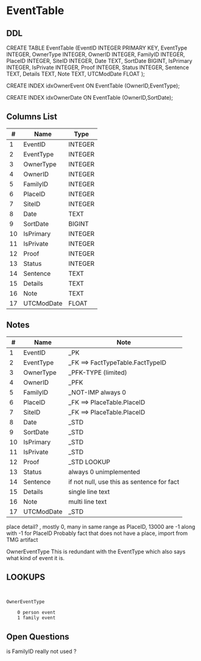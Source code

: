 # EventTable

## DDL

CREATE TABLE EventTable (EventID INTEGER PRIMARY KEY, EventType INTEGER, OwnerType INTEGER, OwnerID INTEGER, FamilyID INTEGER, PlaceID INTEGER, SiteID INTEGER, Date TEXT, SortDate BIGINT, IsPrimary INTEGER, IsPrivate INTEGER, Proof INTEGER, Status INTEGER, Sentence TEXT, Details TEXT, Note TEXT, UTCModDate FLOAT );

CREATE INDEX idxOwnerEvent ON EventTable (OwnerID,EventType);

CREATE INDEX idxOwnerDate ON EventTable (OwnerID,SortDate);

## Columns List

| #  | Name         | Type      |
|----|--------------|-----------|
| 1  | EventID      |  INTEGER  |
| 2  | EventType    |  INTEGER  |
| 3  | OwnerType    |  INTEGER  |
| 4  | OwnerID      |  INTEGER  |
| 5  | FamilyID     |  INTEGER  |
| 6  | PlaceID      |  INTEGER  |
| 7  | SiteID       |  INTEGER  |
| 8  | Date         |  TEXT     |
| 9  | SortDate     |  BIGINT   |
| 10 | IsPrimary    |  INTEGER  |
| 11 | IsPrivate    |  INTEGER  |
| 12 | Proof        |  INTEGER  |
| 13 | Status       |  INTEGER  |
| 14 | Sentence     |  TEXT     |
| 15 | Details      |  TEXT     |
| 16 | Note         |  TEXT     |
| 17 | UTCModDate   |  FLOAT    |


## Notes

| #  | Name         | Note      |
|----|--------------|-----------|
| 1  | EventID      | _PK
| 2  | EventType    | _FK ==> FactTypeTable.FactTypeID
| 3  | OwnerType    | _PFK-TYPE (limited)
| 4  | OwnerID      | _PFK
| 5  | FamilyID     | _NOT-IMP always 0
| 6  | PlaceID      | _FK ==> PlaceTable.PlaceID
| 7  | SiteID       | _FK ==> PlaceTable.PlaceID
| 8  | Date         | _STD
| 9  | SortDate     | _STD
| 10 | IsPrimary    | _STD
| 11 | IsPrivate    | _STD
| 12 | Proof        | _STD LOOKUP
| 13 | Status       | always 0    unimplemented
| 14 | Sentence     | if not null, use this as sentence for fact
| 15 | Details      | single line text
| 16 | Note         | multi line text
| 17 | UTCModDate   | _STD


place detail? , mostly 0, many in same range as PlaceID, 13000 are -1 along with -1 for PlaceID  Probably fact that does not have a place,     import from TMG artifact

OwnerEventType  This is redundant with the EventType which also says what kind of event it is.

## LOOKUPS
```


OwnerEventType

    0 person event
    1 family event
```


## Open Questions

is FamilyID really not used ?

